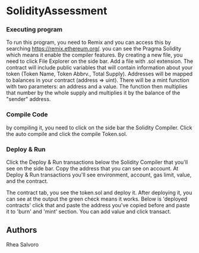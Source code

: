 # SolidityAssessment
### Executing program
To run this program, you need to Remix and you can access this by searching https://remix.ethereum.org/.
you can see the Pragma Solidity which means it enable  the compiler features. 
By creating a new file, you need to click File Explorer on the side bar. Add a file with .sol extension. 
The contract will include public variables that will contain information about your token (Token Name, Token Abbrv., Total Supply).
Addresses will be mapped to balances in your contract (address => uint).
There will be a mint function with two parameters: an address and a value. 
The function then multiplies that number by the whole supply and multiplies it by the balance of the "sender" address.

### Compile Code
by compiling it, you need to click on the side bar the Solidity Compiler. Click the auto compile and click the compile Token.sol.

### Deploy & Run
Click the Deploy & Run transactions below the Solidity Compiler that you'll see on the side bar. Copy the address that you can see on account. 
At Deploy & Run transactions you'll see environment, account, gas limit, value, and the contract. 

The contract tab, you see the token.sol and deploy it. After deploying it, you can see at the output the green check means it works. 
Below is 'deployed contracts' click that and paste the address you've copied before and paste it to 'burn' and 'mint' section. You can add value and click transact.


## Authors
Rhea Salvoro
